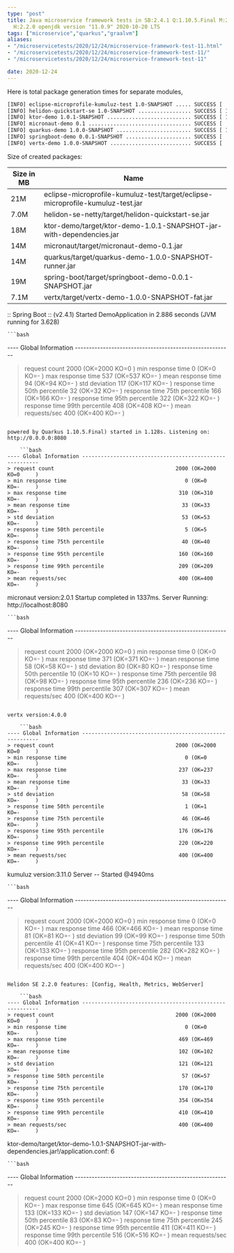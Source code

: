 ```yaml
---
type: "post"
title: Java microservice framework tests in SB:2.4.1 Q:1.10.5.Final M:2.2.2 V:4.0.0
  H:2.2.0 openjdk version "11.0.9" 2020-10-20 LTS
tags: ["microservice","quarkus","graalvm"]
aliases:
- "/microservicetests/2020/12/24/microservice-framework-test-11.html"
- "/microservicetests/2020/12/24/microservice-framework-test-11/"
- "/microservicetests/2020/12/24/microservice-framework-test-11"

date: 2020-12-24
---
```

 
Here is total package generation times for separate modules,
```bash
[INFO] eclipse-microprofile-kumuluz-test 1.0-SNAPSHOT ..... SUCCESS [  6.609 s]
[INFO] helidon-quickstart-se 1.0-SNAPSHOT ................. SUCCESS [ 12.029 s]
[INFO] ktor-demo 1.0.1-SNAPSHOT ........................... SUCCESS [ 13.405 s]
[INFO] micronaut-demo 0.1 ................................. SUCCESS [  8.222 s]
[INFO] quarkus-demo 1.0.0-SNAPSHOT ........................ SUCCESS [ 16.678 s]
[INFO] springboot-demo 0.0.1-SNAPSHOT ..................... SUCCESS [  8.614 s]
[INFO] vertx-demo 1.0.0-SNAPSHOT .......................... SUCCESS [  4.794 s]
```
Size of created packages:

| Size in MB |  Name |
|------------|-------|
| 21M | eclipse-microprofile-kumuluz-test/target/eclipse-microprofile-kumuluz-test.jar |
| 7.0M | helidon-se-netty/target/helidon-quickstart-se.jar |
| 18M | ktor-demo/target/ktor-demo-1.0.1-SNAPSHOT-jar-with-dependencies.jar |
| 14M | micronaut/target/micronaut-demo-0.1.jar |
| 14M | quarkus/target/quarkus-demo-1.0.0-SNAPSHOT-runner.jar |
| 19M | spring-boot/target/springboot-demo-0.0.1-SNAPSHOT.jar |
| 7.1M | vertx/target/vertx-demo-1.0.0-SNAPSHOT-fat.jar |


:: Spring Boot :: (v2.4.1) Started DemoApplication in 2.886 seconds (JVM running for 3.628)

    ```bash
---- Global Information --------------------------------------------------------
> request count                                       2000 (OK=2000   KO=0     )
> min response time                                      0 (OK=0      KO=-     )
> max response time                                    537 (OK=537    KO=-     )
> mean response time                                    94 (OK=94     KO=-     )
> std deviation                                        117 (OK=117    KO=-     )
> response time 50th percentile                         32 (OK=32     KO=-     )
> response time 75th percentile                        166 (OK=166    KO=-     )
> response time 95th percentile                        322 (OK=322    KO=-     )
> response time 99th percentile                        408 (OK=408    KO=-     )
> mean requests/sec                                    400 (OK=400    KO=-     )
```

powered by Quarkus 1.10.5.Final) started in 1.128s. Listening on: http://0.0.0.0:8080

    ```bash
---- Global Information --------------------------------------------------------
> request count                                       2000 (OK=2000   KO=0     )
> min response time                                      0 (OK=0      KO=-     )
> max response time                                    310 (OK=310    KO=-     )
> mean response time                                    33 (OK=33     KO=-     )
> std deviation                                         53 (OK=53     KO=-     )
> response time 50th percentile                          5 (OK=5      KO=-     )
> response time 75th percentile                         40 (OK=40     KO=-     )
> response time 95th percentile                        160 (OK=160    KO=-     )
> response time 99th percentile                        209 (OK=209    KO=-     )
> mean requests/sec                                    400 (OK=400    KO=-     )
```

micronaut version:2.0.1 Startup completed in 1337ms. Server Running: http://localhost:8080

    ```bash
---- Global Information --------------------------------------------------------
> request count                                       2000 (OK=2000   KO=0     )
> min response time                                      0 (OK=0      KO=-     )
> max response time                                    371 (OK=371    KO=-     )
> mean response time                                    58 (OK=58     KO=-     )
> std deviation                                         80 (OK=80     KO=-     )
> response time 50th percentile                         10 (OK=10     KO=-     )
> response time 75th percentile                         98 (OK=98     KO=-     )
> response time 95th percentile                        236 (OK=236    KO=-     )
> response time 99th percentile                        307 (OK=307    KO=-     )
> mean requests/sec                                    400 (OK=400    KO=-     )
```

vertx version:4.0.0

    ```bash
---- Global Information --------------------------------------------------------
> request count                                       2000 (OK=2000   KO=0     )
> min response time                                      0 (OK=0      KO=-     )
> max response time                                    237 (OK=237    KO=-     )
> mean response time                                    33 (OK=33     KO=-     )
> std deviation                                         58 (OK=58     KO=-     )
> response time 50th percentile                          1 (OK=1      KO=-     )
> response time 75th percentile                         46 (OK=46     KO=-     )
> response time 95th percentile                        176 (OK=176    KO=-     )
> response time 99th percentile                        220 (OK=220    KO=-     )
> mean requests/sec                                    400 (OK=400    KO=-     )
```

kumuluz version:3.11.0 Server -- Started @4940ms

    ```bash
---- Global Information --------------------------------------------------------
> request count                                       2000 (OK=2000   KO=0     )
> min response time                                      0 (OK=0      KO=-     )
> max response time                                    466 (OK=466    KO=-     )
> mean response time                                    81 (OK=81     KO=-     )
> std deviation                                         99 (OK=99     KO=-     )
> response time 50th percentile                         41 (OK=41     KO=-     )
> response time 75th percentile                        133 (OK=133    KO=-     )
> response time 95th percentile                        282 (OK=282    KO=-     )
> response time 99th percentile                        404 (OK=404    KO=-     )
> mean requests/sec                                    400 (OK=400    KO=-     )
```

Helidon SE 2.2.0 features: [Config, Health, Metrics, WebServer]

    ```bash
---- Global Information --------------------------------------------------------
> request count                                       2000 (OK=2000   KO=0     )
> min response time                                      0 (OK=0      KO=-     )
> max response time                                    469 (OK=469    KO=-     )
> mean response time                                   102 (OK=102    KO=-     )
> std deviation                                        121 (OK=121    KO=-     )
> response time 50th percentile                         57 (OK=57     KO=-     )
> response time 75th percentile                        170 (OK=170    KO=-     )
> response time 95th percentile                        354 (OK=354    KO=-     )
> response time 99th percentile                        410 (OK=410    KO=-     )
> mean requests/sec                                    400 (OK=400    KO=-     )
```

ktor-demo/target/ktor-demo-1.0.1-SNAPSHOT-jar-with-dependencies.jar!/application.conf: 6

    ```bash
---- Global Information --------------------------------------------------------
> request count                                       2000 (OK=2000   KO=0     )
> min response time                                      0 (OK=0      KO=-     )
> max response time                                    645 (OK=645    KO=-     )
> mean response time                                   133 (OK=133    KO=-     )
> std deviation                                        147 (OK=147    KO=-     )
> response time 50th percentile                         83 (OK=83     KO=-     )
> response time 75th percentile                        245 (OK=245    KO=-     )
> response time 95th percentile                        411 (OK=411    KO=-     )
> response time 99th percentile                        516 (OK=516    KO=-     )
> mean requests/sec                                    400 (OK=400    KO=-     )
```
